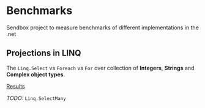 # Benchmarks

Sendbox project to measure benchmarks of different implementations in the .net

## Projections in LINQ

The `Linq.Select` vs `Foreach` vs `For` over collection of **Integers**, **Strings** and **Complex object types**.

[Results](src/Benchmark.Linq/Projections/README.md)

*TODO:* `Linq.SelectMany`
